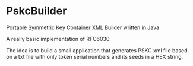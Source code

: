 PskcBuilder
===========

Portable Symmetric Key Container XML Builder written in Java

A really basic implementation of RFC6030.

The idea is to build a small application that generates PSKC xml file based on a txt file with only token serial numbers and its seeds in a HEX string.